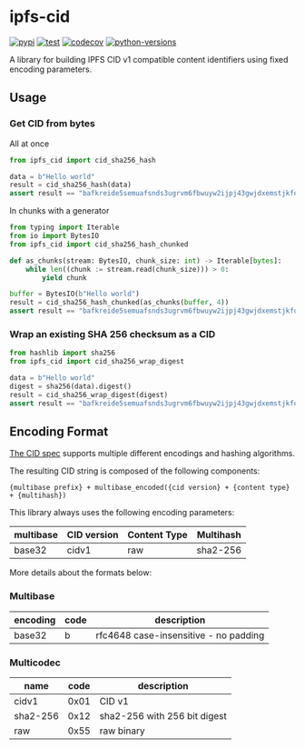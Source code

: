 # ipfs-cid

[![pypi](https://img.shields.io/pypi/v/ipfs-cid)](https://pypi.org/project/ipfs-cid/)
[![test](https://github.com/thunderstore-io/ipfs-cid/workflows/Test/badge.svg)](https://github.com/thunderstore-io/ipfs-cid/actions)
[![codecov](https://codecov.io/gh/thunderstore-io/ipfs-cid/branch/master/graph/badge.svg?token=6lS3pEHvIw)](https://codecov.io/gh/thunderstore-io/ipfs-cid)
[![python-versions](https://img.shields.io/pypi/pyversions/ipfs-cid.svg)](https://pypi.org/project/ipfs-cid/)

A library for building IPFS CID v1 compatible content identifiers using fixed
encoding parameters.

## Usage

### Get CID from bytes

All at once

```python
from ipfs_cid import cid_sha256_hash

data = b"Hello world"
result = cid_sha256_hash(data)
assert result == "bafkreide5semuafsnds3ugrvm6fbwuyw2ijpj43gwjdxemstjkfozi37hq"
```

In chunks with a generator

```python
from typing import Iterable
from io import BytesIO
from ipfs_cid import cid_sha256_hash_chunked

def as_chunks(stream: BytesIO, chunk_size: int) -> Iterable[bytes]:
    while len((chunk := stream.read(chunk_size))) > 0:
        yield chunk

buffer = BytesIO(b"Hello world")
result = cid_sha256_hash_chunked(as_chunks(buffer, 4))
assert result == "bafkreide5semuafsnds3ugrvm6fbwuyw2ijpj43gwjdxemstjkfozi37hq"
```

### Wrap an existing SHA 256 checksum as a CID

```python
from hashlib import sha256
from ipfs_cid import cid_sha256_wrap_digest

data = b"Hello world"
digest = sha256(data).digest()
result = cid_sha256_wrap_digest(digest)
assert result == "bafkreide5semuafsnds3ugrvm6fbwuyw2ijpj43gwjdxemstjkfozi37hq"
```

## Encoding Format

[The CID spec](https://github.com/multiformats/cid) supports multiple different
encodings and hashing algorithms.

The resulting CID string is composed of the following components:

```
{multibase prefix} + multibase_encoded({cid version} + {content type} + {multihash})
```

This library always uses the following encoding parameters:

| multibase | CID version | Content Type | Multihash |
| --------- | ----------- | ------------ | --------- |
| base32    | cidv1       | raw          | sha2-256  |

More details about the formats below:

### Multibase

| encoding | code | description                           |
| -------- | ---- | ------------------------------------- |
| base32   | b    | rfc4648 case-insensitive - no padding |

### Multicodec

| name     | code | description                  |
| -------- | ---- | ---------------------------- |
| cidv1    | 0x01 | CID v1                       |
| sha2-256 | 0x12 | sha2-256 with 256 bit digest |
| raw      | 0x55 | raw binary                   |
